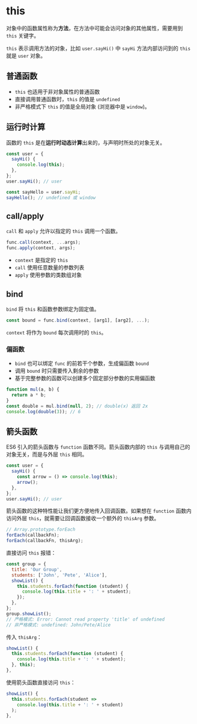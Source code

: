 # this

对象中的函数属性称为**方法**，在方法中可能会访问对象的其他属性，需要用到 `this` 关键字。

`this` 表示调用方法的对象，比如 `user.sayHi()` 中 `sayHi` 方法内部访问到的 `this` 就是 `user` 对象。

## 普通函数

- `this` 也适用于非对象属性的普通函数
- 直接调用普通函数时，`this` 的值是 `undefined`
- 非严格模式下 `this` 的值是全局对象 (浏览器中是 `window`)。

## 运行时计算

函数的 `this` 是在**运行时动态计算**出来的，与声明时所处的对象无关。

```js
const user = {
  sayHi() {
    console.log(this);
  },
};
user.sayHi(); // user

const sayHello = user.sayHi;
sayHello(); // undefined 或 window
```

## call/apply

`call` 和 `apply` 允许以指定的 `this` 调用一个函数。

```js
func.call(context, ...args);
func.apply(context, args);
```

- `context` 是指定的 `this`
- `call` 使用任意数量的参数列表
- `apply` 使用参数的类数组对象

## bind

`bind` 将 `this` 和函数参数绑定为固定值。

```js
const bound = func.bind(context, [arg1], [arg2], ...);
```

`context` 将作为 `bound` 每次调用时的 `this`。

### 偏函数

- `bind` 也可以绑定 `func` 的前若干个参数，生成偏函数 `bound`
- 调用 `bound` 时只需要传入剩余的参数
- 基于完整参数的函数可以创建多个固定部分参数的实用偏函数

```js
function mul(a, b) {
  return a * b;
}
const double = mul.bind(null, 2); // double(x) 返回 2x
console.log(double(3)); // 6
```

## 箭头函数

ES6 引入的箭头函数与 `function` 函数不同。箭头函数内部的 `this` 与调用自己的对象无关，而是与外层 `this` 相同。

```js
const user = {
  sayHi() {
    const arrow = () => console.log(this);
    arrow();
  },
};
user.sayHi(); // user
```

箭头函数的这种特性能让我们更方便地传入回调函数。如果想在 `function` 函数内访问外层 `this`，就需要让回调函数接收一个额外的 `thisArg` 参数。

```js
// Array.prototype.forEach
forEach(callbackFn);
forEach(callbackFn, thisArg);
```

直接访问 `this` 报错：

```js
const group = {
  title: 'Our Group',
  students: ['John', 'Pete', 'Alice'],
  showList() {
    this.students.forEach(function (student) {
      console.log(this.title + ': ' + student);
    });
  },
};
group.showList();
// 严格模式: Error: Cannot read property 'title' of undefined
// 非严格模式: undefined: John/Pete/Alice
```

传入 `thisArg`：

```js
showList() {
  this.students.forEach(function (student) {
    console.log(this.title + ': ' + student);
  }, this);
},
```

使用箭头函数直接访问 `this`：

```js
showList() {
  this.students.forEach(student =>
    console.log(this.title + ': ' + student)
  );
},
```
